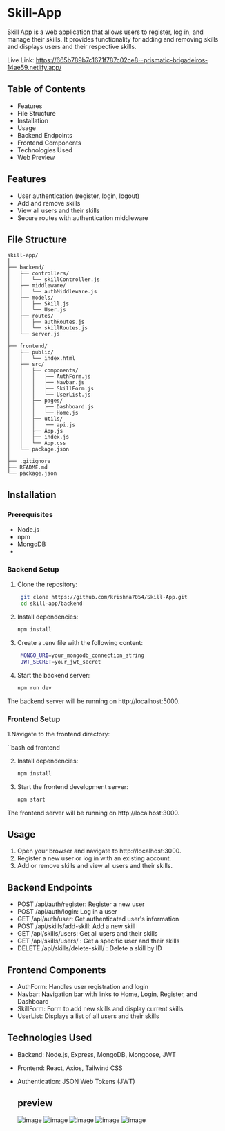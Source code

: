 # Skill-App

Skill App is a web application that allows users to register, log in, and manage their skills. It provides functionality for adding and removing skills and displays users and their respective skills.

Live Link: https://665b789b7c1671f787c02ce8--prismatic-brigadeiros-14ae59.netlify.app/

## Table of Contents
- Features
- File Structure
- Installation
- Usage
- Backend Endpoints
- Frontend Components
- Technologies Used
- Web Preview
## Features
- User authentication (register, login, logout)
- Add and remove skills
- View all users and their skills
- Secure routes with authentication middleware
## File Structure
  
    skill-app/
    │
    ├── backend/
    │   ├── controllers/
    │   │   └── skillController.js
    │   ├── middleware/
    │   │   └── authMiddleware.js
    │   ├── models/
    │   │   ├── Skill.js
    │   │   └── User.js
    │   ├── routes/
    │   │   ├── authRoutes.js
    │   │   └── skillRoutes.js
    │   └── server.js
    │
    ├── frontend/
    │   ├── public/
    │   │   └── index.html
    │   ├── src/
    │   │   ├── components/
    │   │   │   ├── AuthForm.js
    │   │   │   ├── Navbar.js
    │   │   │   ├── SkillForm.js
    │   │   │   └── UserList.js
    │   │   ├── pages/
    │   │   │   ├── Dashboard.js
    │   │   │   └── Home.js
    │   │   ├── utils/
    │   │   │   └── api.js
    │   │   ├── App.js
    │   │   ├── index.js
    │   │   └── App.css
    │   └── package.json
    │
    ├── .gitignore
    ├── README.md
    └── package.json
  

## Installation

### Prerequisites
- Node.js
- npm
- MongoDB
- 
### Backend Setup
1. Clone the repository:
   ```bash
    git clone https://github.com/krishna7054/Skill-App.git
    cd skill-app/backend
2. Install dependencies:
    ```bash
    npm install
3. Create a .env file with the following content:
   ```bash
    MONGO_URI=your_mongodb_connection_string
    JWT_SECRET=your_jwt_secret
4. Start the backend server:
    ```bash
    npm run dev
The backend server will be running on http://localhost:5000.

### Frontend Setup
1.Navigate to the frontend directory:

  ``bash
cd frontend
  
2. Install dependencies:
    ```bash
    npm install
3. Start the frontend development server:
    ```bash
    npm start
The frontend server will be running on http://localhost:3000.

## Usage
1. Open your browser and navigate to http://localhost:3000.
2. Register a new user or log in with an existing account.
3. Add or remove skills and view all users and their skills.
   
## Backend Endpoints
- POST /api/auth/register: Register a new user
- POST /api/auth/login: Log in a user
- GET /api/auth/user: Get authenticated user's information
- POST /api/skills/add-skill: Add a new skill
- GET /api/skills/users: Get all users and their skills
- GET /api/skills/users/
: Get a specific user and their skills
- DELETE /api/skills/delete-skill/
: Delete a skill by ID

## Frontend Components
- AuthForm: Handles user registration and login
- Navbar: Navigation bar with links to Home, Login, Register, and Dashboard
- SkillForm: Form to add new skills and display current skills
- UserList: Displays a list of all users and their skills
## Technologies Used
- Backend: Node.js, Express, MongoDB, Mongoose, JWT
- Frontend: React, Axios, Tailwind CSS
- Authentication: JSON Web Tokens (JWT)

  ## preview
  ![image](https://github.com/krishna7054/Skill-App/assets/102844052/580b3793-044c-443f-b29b-871b1e1d213f)
  ![image](https://github.com/krishna7054/Skill-App/assets/102844052/ac9de8f9-ba17-495b-aa34-4a12565052fc)
  ![image](https://github.com/krishna7054/Skill-App/assets/102844052/61fbe044-30a6-401e-9ac5-c7c0612d89c0)
  ![image](https://github.com/krishna7054/Skill-App/assets/102844052/a097256c-e314-469c-83b6-c0358dd95ac1)
  ![image](https://github.com/krishna7054/Skill-App/assets/102844052/f19d0e34-76e2-4520-9580-b5743cdcd71a)




